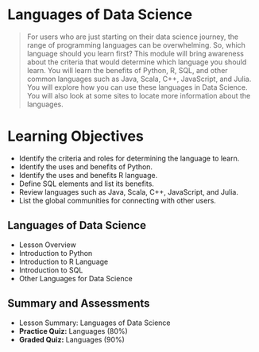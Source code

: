# Languages of Data Science
> For users who are just starting on their data science journey, the range of programming languages can be overwhelming. So, which language should you learn first? This module will bring awareness about the criteria that would determine which language you should learn. You will learn the benefits of Python, R, SQL, and other common languages such as Java, Scala, C++, JavaScript, and Julia. You will explore how you can use these languages in Data Science. You will also look at some sites to locate more information about the languages.
# Learning Objectives
- Identify the criteria and roles for determining the language to learn.
- Identify the uses and benefits of Python.
- Identify the uses and benefits R language.
- Define SQL elements and list its benefits.
- Review languages such as Java, Scala, C++, JavaScript, and Julia.
- List the global communities for connecting with other users.
## Languages of Data Science
- Lesson Overview
- Introduction to Python
- Introduction to R Language
- Introduction to SQL
- Other Languages for Data Science
## Summary and Assessments
- Lesson Summary: Languages of Data Science
- **Practice Quiz:** Languages (80%)
- **Graded Quiz:** Languages (90%)


